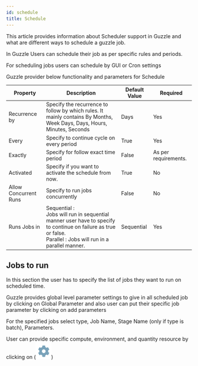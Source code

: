 ```yaml
---
id: schedule
title: Schedule
---
```


This article provides information about Scheduler support in Guzzle and what are different ways to schedule a guzzle job.

In Guzzle Users can schedule their job as per specific rules and periods. 

For scheduling jobs users can schedule by GUI or Cron settings

Guzzle provider below functionality and parameters for Schedule

|Property|Description|Default Value|Required|
|--- |--- |--- |--- |
|Recurrence by|Specify the recurrence to follow by which rules. It mainly contains By Months, Week Days, Days, Hours, Minutes, Seconds|Days|Yes|
|Every|Specify to continue cycle on every period|True|Yes|
|Exactly|Specify for follow exact time period|False|As per requirements.|
|Activated|Specify if you want to activate the schedule from now.|True|No|
|Allow Concurrent Runs|Specify to run jobs concurrently|False|No|
|Runs Jobs in|Sequential : <br/>Jobs will run in sequential manner user have to specify to continue on failure as true or false. <br/> Parallel : Jobs will run in a parallel manner.|Sequential|Yes|


## Jobs to run

In this section the user has to specify the list of jobs they want to run on scheduled time.

Guzzle provides global level parameter settings to give in all scheduled job by clicking on Global Parameter and also user can put their specific job parameter by clicking on add parameters

For the specified jobs select type, Job Name, Stage Name (only if type is batch), Parameters.

User can provide specific compute, environment, and quantity resource by clicking on (![settings](/img/docs/how-to-guides/author/schedule.png))

